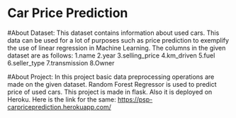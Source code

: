 # Car Price Prediction
#About Dataset:
This dataset contains information about used cars.
This data can be used for a lot of purposes such as price prediction to exemplify the use of linear regression in Machine Learning.
The columns in the given dataset are as follows:
1.name
2.year
3.selling_price
4.km_driven
5.fuel
6.seller_type
7.transmission
8.Owner

#About Project:
In this project basic data preprocessing operations are made on the given dataset. Random Forest Regressor is used to predict price of used cars. 
This project is made in flask. Also it is deployed on Heroku. Here is the link for the same:
https://psp-carpriceprediction.herokuapp.com/
